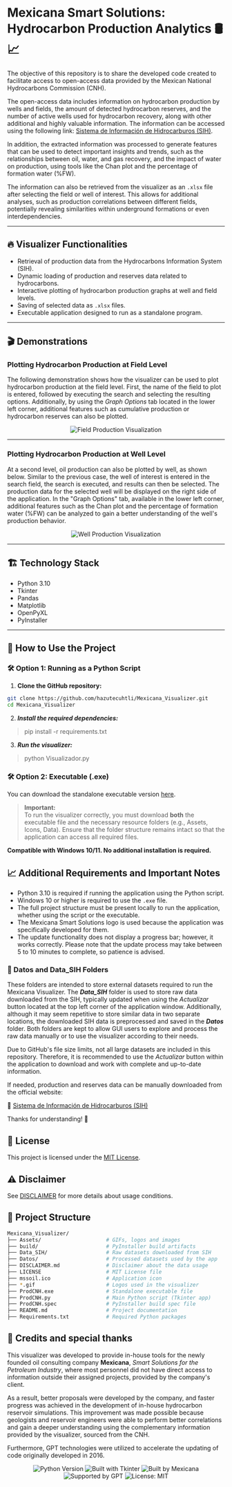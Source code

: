 # Mexicana Smart Solutions: Hydrocarbon Production Analytics 🛢️📈

The objective of this repository is to share the developed code created to facilitate access to open-access data provided by the Mexican National Hydrocarbons Commission (CNH).

The open-access data includes information on hydrocarbon production by wells and fields, the amount of detected hydrocarbon reserves, and the number of active wells used for hydrocarbon recovery, along with other additional and highly valuable information.  The information can be accessed using the following link: [Sistema de Información de Hidrocarburos (SIH)](https://sih.hidrocarburos.gob.mx/).

In addition, the extracted information was processed to generate features that can be used to detect important insights and trends, such as the relationships between oil, water, and gas recovery, and the impact of water on production, using tools like the Chan plot and the percentage of formation water (%FW).

The information can also be retrieved from the visualizer as an `.xlsx` file after selecting the field or well of interest. This allows for additional analyses, such as production correlations between different fields, potentially revealing similarities within underground formations or even interdependencies.

---

## 🔥 Visualizer Functionalities

- Retrieval of production data from the Hydrocarbons Information System (SIH).
- Dynamic loading of production and reserves data related to hydrocarbons.
- Interactive plotting of hydrocarbon production graphs at well and field levels.
- Saving of selected data as `.xlsx` files.
- Executable application designed to run as a standalone program.

---

## 🎬 Demonstrations

### Plotting Hydrocarbon Production at Field Level

The following demonstration shows how the visualizer can be used to plot hydrocarbon production at the field level. First, the name of the field to plot is entered, followed by executing the search and selecting the resulting options. Additionally, by using the *Graph Options* tab located in the lower left corner, additional features such as cumulative production or  hydrocarbon reserves can also be plotted.

<p align="center">
  <img src="Assets/Mexicana_Campos.gif" alt="Field Production Visualization" />
</p>

---

### Plotting Hydrocarbon Production at Well Level

At a second level, oil production can also be plotted by well, as shown below. Similar to the previous case, the well of interest is entered in the search field, the search is executed, and results can then be selected. The production data for the selected well will be displayed on the right side of the application. In the "Graph Options" tab, available in the lower left corner, additional features such as the Chan plot and the percentage of formation water (%FW) can be analyzed to gain a better understanding of the well's production behavior.

<p align="center">
  <img src="Assets/Mexicana_Pozos.gif" alt="Well Production Visualization" />
</p>

---

## 🏗️ Technology Stack

- Python 3.10
- Tkinter
- Pandas
- Matplotlib
- OpenPyXL
- PyInstaller

---

## 🚀 How to Use the Project

### 🛠️ Option 1: Running as a Python Script

1. **Clone the GitHub repository:**

```bash
git clone https://github.com/hazutecuhtli/Mexicana_Visualizer.git
cd Mexicana_Visualizer
```

2. ***Install the required dependencies:***

> pip install -r requirements.txt

3. ***Run the visualizer:***

> python Visualizador.py

### 🛠️ Option 2: Executable (.exe)

You can download the standalone executable version [here](https://github.com/hazutecuhtli/Mexicana_Visualizer/blob/main/ProdCNH.exe).

> **Important:**  
> To run the visualizer correctly, you must download **both** the executable file and the necessary resource folders (e.g., Assets, Icons, Data). Ensure that the folder structure remains intact so that the application can access all required files.

**Compatible with Windows 10/11. No additional installation is required.**

## 📈 Additional Requirements and Important Notes

- Python 3.10 is required if running the application using the Python script.
- Windows 10 or higher is required to use the `.exe` file.
- The full project structure must be present locally to run the application, whether using the script or the executable.
- The Mexicana Smart Solutions logo is used because the application was specifically developed for them.
- The update functionality does not display a progress bar; however, it works correctly. Please note that the update process may take between 5 to 10 minutes to complete, so patience is advised.

### 💾 Datos and Data_SIH Folders

These folders are intended to store external datasets required to run the Mexicana Visualizer. The ***Data_SIH*** folder is used to store raw data downloaded from the SIH, typically updated when using the *Actualizar* button located at the top left corner of the application window. Additionally, although it may seem repetitive to store similar data in two separate locations, the downloaded SIH data is preprocessed and saved in the ***Datos*** folder. Both folders are kept to allow GUI users to explore and process the raw data manually or to use the visualizer according to their needs. 

Due to GitHub's file size limits, not all large datasets are included in this repository. Therefore, it is recommended to use the *Actualizar* button within the application to download and work with complete and up-to-date information.

If needed, production and reserves data can be manually downloaded from the official website:

🔗 [Sistema de Información de Hidrocarburos (SIH)](https://sih.hidrocarburos.gob.mx/)

Thanks for understanding! 🙌

## 📄 License

This project is licensed under the [MIT License](LICENSE).

## ⚠️ Disclaimer

See [DISCLAIMER](DISCLAIMER.md) for more details about usage conditions.

## 📂 Project Structure

```bash
Mexicana_Visualizer/
├── Assets/                     # GIFs, logos and images
├── build/                      # PyInstaller build artifacts
├── Data_SIH/                   # Raw datasets downloaded from SIH
├── Datos/                      # Processed datasets used by the app
├── DISCLAIMER.md               # Disclaimer about the data usage
├── LICENSE                     # MIT License file
├── mssoil.ico                  # Application icon
├── *.gif                       # Logos used in the visualizer
├── ProdCNH.exe                 # Standalone executable file
├── ProdCNH.py                  # Main Python script (Tkinter app)
├── ProdCNH.spec                # PyInstaller build spec file
├── README.md                   # Project documentation
├── Requirements.txt            # Required Python packages
```

## 🤝 Credits and special thanks

This visualizer was developed to provide in-house tools for the newly founded oil consulting company **Mexicana**, *Smart Solutions for the Petroleum Industry*, where most personnel did not have direct access to information outside their assigned projects, provided by the company's client.

As a result, better proposals were developed by the company, and faster progress was achieved in the development of in-house hydrocarbon reservoir simulations. This improvement was made possible because geologists and reservoir engineers were able to perform better correlations and gain a deeper understanding using the complementary information provided by the visualizer, sourced from the CNH.

Furthermore, GPT technologies were utilized to accelerate the updating of code originally developed in 2016.

<p align="center">
  <img src="https://img.shields.io/badge/Python-3.10-blue" alt="Python Version">
  <img src="https://img.shields.io/badge/Built%20with-Tkinter-blueviolet" alt="Built with Tkinter">
  <img src="https://img.shields.io/badge/Developed%20with%20❤️-Mexicana%20Smart%20Solutions-brightgreen" alt="Built by Mexicana">
  <img src="https://img.shields.io/badge/Supported%20by-GPT%20🤖-black" alt="Supported by GPT">
  <img src="https://img.shields.io/badge/License-MIT-green.svg" alt="License: MIT">
</p>


